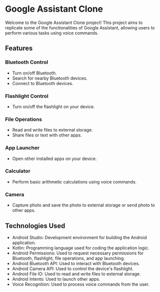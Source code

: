 # Google Assistant Clone

Welcome to the Google Assistant Clone project! This project aims to replicate some of the functionalities of Google Assistant, allowing users to perform various tasks using voice commands.

## Features

### Bluetooth Control
- Turn on/off Bluetooth.
- Search for nearby Bluetooth devices.
- Connect to Bluetooth devices.

### Flashlight Control
- Turn on/off the flashlight on your device.

### File Operations
- Read and write files to external storage.
- Share files or text with other apps.

### App Launcher
- Open other installed apps on your device.

### Calculator
- Perform basic arithmetic calculations using voice commands.

### Camera
- Capture photo and save the photo to external storage or send photo to other apps. 

## Technologies Used
- Android Studio: Development environment for building the Android application.
- Kotlin: Programming language used for coding the application logic.
- Android Permissions: Used to request necessary permissions for Bluetooth, flashlight, file operations, and app launching.
- Android Bluetooth API: Used to interact with Bluetooth devices.
- Android Camera API: Used to control the device's flashlight.
- Android File IO: Used to read and write files to external storage.
- Android Intents: Used to launch other apps.
- Voice Recognition: Used to process voice commands from the user.


